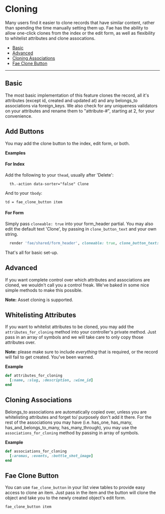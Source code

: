# Cloning

Many users find it easier to clone records that have similar content, rather than spending the time manually setting them up. Fae has the ability to allow one-click clones from the index or the edit form, as well as flexibility to whitelist attributes and clone assocations.


* [Basic](#basic)
* [Advanced](#advanced)
* [Cloning Associations](#cloning-associations)
* [Fae Clone Button](#fae-clone-button)

---


## Basic

The most basic implementation of this feature clones the record, all it's attributes (except id, created and updated at) and any belongs_to associations via foreign_keys. We also check for any uniqueness validators on your attributes and rename them to "attribute-#", starting at 2, for your convenience.

## Add Buttons

You may add the clone button to the index, edit form, or both.

**Examples**

#### For Index

Add the following to your `thead`, usually after 'Delete':

```slim
  th.-action data-sorter="false" Clone
```

And to your `tbody`:

```slim
td = fae_clone_button item
```

#### For Form

Simply pass `cloneable: true` into your form_header partial. You may also edit the default text 'Clone', by passing in `clone_button_text` and your own string.

```ruby
  render 'fae/shared/form_header', cloneable: true, clone_button_text: 'Duplicate Me!'
```

That's all for basic set-up.

## Advanced

If you want complete control over which attributes and associations are cloned, we wouldn't call you a control freak. We've baked in some nice simple methods to make this possible.

**Note:** Asset cloning is supported.

## Whitelisting Attributes

If you want to whitelist attributes to be cloned, you may add the `attributes_for_cloning` method into your controller's private method. Just pass in an array of symbols and we will take care to only copy those attributes over.

**Note:** please make sure to include _everything_ that is required, or the record will fail to get created. You've been warned.

**Example**

```ruby
def attributes_for_cloning
  [:name, :slug, :description, :wine_id]
end
```

## Cloning Associations

Belongs_to associations are automatically copied over, unless you are whitelisting attributes and forget to/ purposely don't add it there. For the rest of the associations you may have (i.e. has_one, has_many, has_and_belongs_to_many, has_many_through), you may use the `associations_for_cloning` method by passing in array of symbols.

**Example**

```ruby
def associations_for_cloning
  [:aromas, :events, :bottle_shot_image]
end
```

## Fae Clone Button

You can use `fae_clone_button` in your list view tables to provide easy access to clone an item. Just pass in the item and the button will clone the object and take you to the newly created object's edit form.

```ruby
fae_clone_button item
```
